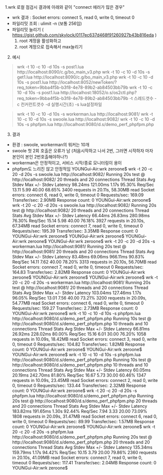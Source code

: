 1.wrk 로컬 점검시 결과에 아래와 같이 "connect 에러가 많은 경우"
  - wrk 결과 : Socket errors: connect 5, read 0, write 0, timeout 0
  - 파일리밋 조회 : ulimit -n  (보통 256임)
  - 파일리밋 늘리기 (  https://gist.github.com/skylock/0117ec637d468f91260927b43b816eda )
    1. root 계정을 활성화하고
    2. root 계정으로 접속해서 max늘리기


2. 예시
  >  wrk -t 10 -c 10 -d 10s -s post1.lua http://localhost:8090/c.g/bo_main_v3.php
  >  wrk -t 10 -c 10 -d 10s -s get1.lua http://localhost:8090/c.g/bo_main_v3.php
  >  wrk -t 10 -c 10 -d 10s -s post1.lua http://localhost:8052/newToken/?req_token=9bba4f5b-b3f8-4e78-89b2-ab84503bb79b
  >  wrk -t 10 -c 10 -d 10s -s post1.lua http://localhost:18052/o.s/os2ctl.php?req_token=9bba4f5b-b3f8-4e78-89b2-ab84503bb79b
    -t 스레드갯수
    -c 컨커런트갯수
    -d 실행시간(초)
    -s lua설정파일

  > wrk -t 10 -c 10 -d 10s -s workerman.lua http://localhost:9081/
  > wrk -t 10 -c 10 -d 10s -s swoole.lua http://localhost:9082/
  > wrk -t 10 -c 10 -d 10s -s phpfpm.lua http://localhost:9080/d.s/demo_perf_phpfpm.php


3. 결과
- 환경 : swoole, workerman의 워커는 10개
- swoole 첫 2회 호출은 오류가 남 (처음시작하고 나서 2번, 그러면 시작하자 마자 본인이 본인 2번호출해야하나?)
- workerman은 안정적이고, 서비스 시작/종료 모니터링이 용이
- phpfpm도 느리진 않고 안정적임
YOUNGui-Air:wrk zeroone$ wrk -t 20 -c 20 -d 20s -s swoole.lua http://localhost:9082/
Running 20s test @ http://localhost:9082/
  20 threads and 20 connections
  Thread Stats   Avg      Stdev     Max   +/- Stdev
    Latency    98.24ms  121.00ms   1.17s    95.30%
    Req/Sec    13.11      5.99    40.00     68.65%
  3400 requests in 20.11s, 58.30MB read
  Socket errors: connect 6, read 0, write 0, timeout 0
Requests/sec:    169.09
Transfer/sec:      2.90MB
Response count: 0
YOUNGui-Air:wrk zeroone$ wrk -t 20 -c 20 -d 20s -s swoole.lua http://localhost:9082/
Running 20s test @ http://localhost:9082/
  20 threads and 20 connections
  Thread Stats   Avg      Stdev     Max   +/- Stdev
    Latency    66.44ms   26.83ms 280.98ms   76.30%
    Req/Sec    15.14      5.98    40.00     76.18%
  3927 requests in 20.10s, 67.34MB read
  Socket errors: connect 7, read 0, write 0, timeout 0
Requests/sec:    195.39
Transfer/sec:      3.35MB
Response count: 0
YOUNGui-Air:wrk zeroone$ 
YOUNGui-Air:wrk zeroone$ 
YOUNGui-Air:wrk zeroone$ 
YOUNGui-Air:wrk zeroone$ wrk -t 20 -c 20 -d 20s -s workerman.lua http://localhost:9081/
Running 20s test @ http://localhost:9081/
  20 threads and 20 connections
  Thread Stats   Avg      Stdev     Max   +/- Stdev
    Latency    83.48ms   69.06ms 966.11ms   90.83%
    Req/Sec    14.11      7.62    40.00     78.20%
  3313 requests in 20.10s, 56.70MB read
  Socket errors: connect 7, read 0, write 0, timeout 0
Requests/sec:    164.83
Transfer/sec:      2.82MB
Response count: 0
YOUNGui-Air:wrk zeroone$ 
YOUNGui-Air:wrk zeroone$ 
YOUNGui-Air:wrk zeroone$ wrk -t 20 -c 20 -d 20s -s workerman.lua http://localhost:9081/
Running 20s test @ http://localhost:9081/
  20 threads and 20 connections
  Thread Stats   Avg      Stdev     Max   +/- Stdev
    Latency   103.04ms  127.46ms   1.17s    96.05%
    Req/Sec    13.01      7.56    40.00     73.21%
  3200 requests in 20.09s, 54.77MB read
  Socket errors: connect 6, read 0, write 0, timeout 0
Requests/sec:    159.27
Transfer/sec:      2.73MB
Response count: 0
YOUNGui-Air:wrk zeroone$ wrk -t 10 -c 10 -d 10s -s phpfpm.lua http://localhost:9080/d.s/demo_perf_phpfpm.php
Running 10s test @ http://localhost:9080/d.s/demo_perf_phpfpm.php
  10 threads and 10 connections
  Thread Stats   Avg      Stdev     Max   +/- Stdev
    Latency    66.81ms   26.92ms 228.02ms   80.00%
    Req/Sec    15.16      6.01    30.00     76.20%
  1058 requests in 10.09s, 18.42MB read
  Socket errors: connect 3, read 0, write 0, timeout 0
Requests/sec:    104.82
Transfer/sec:      1.82MB
Response count: 0
YOUNGui-Air:wrk zeroone$ 
YOUNGui-Air:wrk zeroone$ 
YOUNGui-Air:wrk zeroone$ wrk -t 10 -c 10 -d 10s -s phpfpm.lua http://localhost:9080/d.s/demo_perf_phpfpm.php
Running 10s test @ http://localhost:9080/d.s/demo_perf_phpfpm.php
  10 threads and 10 connections
  Thread Stats   Avg      Stdev     Max   +/- Stdev
    Latency    60.05ms   20.19ms 242.70ms   81.80%
    Req/Sec    16.67      5.73    30.00     60.46%
  1347 requests in 10.09s, 23.45MB read
  Socket errors: connect 2, read 0, write 0, timeout 0
Requests/sec:    133.44
Transfer/sec:      2.32MB
Response count: 0
YOUNGui-Air:wrk zeroone$ wrk -t 20 -c 20 -d 20s -s phpfpm.lua http://localhost:9080/d.s/demo_perf_phpfpm.php
Running 20s test @ http://localhost:9080/d.s/demo_perf_phpfpm.php
  20 threads and 20 connections
  Thread Stats   Avg      Stdev     Max   +/- Stdev
    Latency   183.82ms  191.65ms   1.30s    92.44%
    Req/Sec     7.94      3.33    20.00     73.09%
  1808 requests in 20.09s, 31.47MB read
  Socket errors: connect 6, read 0, write 0, timeout 0
Requests/sec:     89.99
Transfer/sec:      1.57MB
Response count: 0
YOUNGui-Air:wrk zeroone$ 
YOUNGui-Air:wrk zeroone$ wrk -t 20 -c 20 -d 20s -s phpfpm.lua http://localhost:9080/d.s/demo_perf_phpfpm.php
Running 20s test @ http://localhost:9080/d.s/demo_perf_phpfpm.php
  20 threads and 20 connections
  Thread Stats   Avg      Stdev     Max   +/- Stdev
    Latency   135.34ms  159.79ms   1.17s    94.42%
    Req/Sec    10.15      3.79    20.00     79.86%
  2360 requests in 20.10s, 41.09MB read
  Socket errors: connect 7, read 0, write 0, timeout 0
Requests/sec:    117.41
Transfer/sec:      2.04MB
Response count: 0
YOUNGui-Air:wrk zeroone$ 

